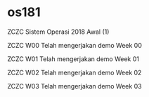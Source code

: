 # os181
ZCZC Sistem Operasi 2018 Awal (1)


ZCZC W00 Telah mengerjakan demo Week 00


ZCZC W01 Telah mengerjakan demo Week 01


ZCZC W02 Telah mengerjakan demo Week 02


ZCZC W03 Telah mengerjakan demo Week 03
